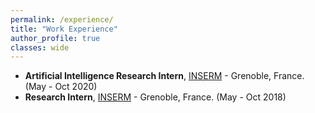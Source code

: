 ```yaml
---
permalink: /experience/
title: "Work Experience"
author_profile: true
classes: wide
---
```


* **Artificial Intelligence Research Intern**, [INSERM](https://www.inserm.fr/en) - Grenoble, France. (May - Oct 2020)
* **Research Intern**, [INSERM](https://www.inserm.fr/en) - Grenoble, France. (May - Oct 2018)
